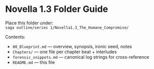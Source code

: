 # Novella 1.3 Folder Guide

Place this folder under:  
`saga outline/series 1/Novella1.3_The_Humane_Compromise/`

Contents:  
- `00_Blueprint.md` — overview, synopsis, ironic seed, notes  
- `Chapters/` — one file per chapter beat + interludes  
- `forensic_snippets.md` — canonical log strings for cross-reference  
- `README.md` — this file

